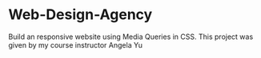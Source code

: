 # Web-Design-Agency
Build an responsive website using Media Queries in CSS. This project was given by my course instructor Angela Yu
